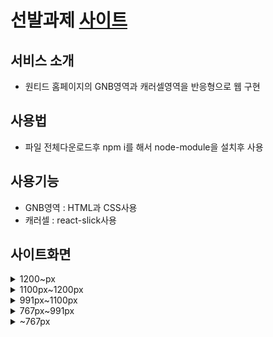 # 선발과제 [사이트](https://wantedpreonboarding.netlify.app/)

## 서비스 소개
* 원티드 홈페이지의 GNB영역과 캐러셀영역을 반응형으로 웹 구현

## 사용법
* 파일 전체다운로드후 npm i를 해서 node-module을 설치후 사용

## 사용기능
* GNB영역 : HTML과 CSS사용
* 캐러셀 : react-slick사용

## 사이트화면
<details>
	<summary>1200~px</summary>
	
![1200~px](./images/max.png)
	
</details>
<details>
	<summary>1100px~1200px</summary>
	
![1100px~1200px](./images/1200.png)
	
</details>
<details>
	<summary>991px~1100px</summary>
	
![991px~1100px](./images/1100.png)
	
</details>
<details>
	<summary>767px~991px</summary>
	
![767px~991px](./images/991.png)
	
</details>
<details>
	<summary>~767px</summary>
	
![~767px](./images/767.png)
	
</details>

